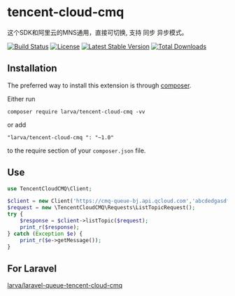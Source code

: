 # tencent-cloud-cmq

这个SDK和阿里云的MNS通用，直接可切换,
支持 同步 异步模式。

[![Build Status](https://travis-ci.org/larva/tencent-cloud-cmq.svg?branch=master)](https://travis-ci.org/larva/tencent-cloud-cmq)
[![License](https://poser.pugx.org/larva/tencent-cloud-cmq/license.svg)](https://packagist.org/packages/larva/tencent-cloud-cmq)
[![Latest Stable Version](https://poser.pugx.org/larva/tencent-cloud-cmq/v/stable.png)](https://packagist.org/packages/larva/tencent-cloud-cmq)
[![Total Downloads](https://poser.pugx.org/larva/tencent-cloud-cmq/downloads.png)](https://packagist.org/packages/larva/tencent-cloud-cmq)

## Installation

The preferred way to install this extension is through [composer](http://getcomposer.org/download/).

Either run

```
composer require larva/tencent-cloud-cmq -vv
```

or add

```
"larva/tencent-cloud-cmq ": "~1.0"
```

to the require section of your `composer.json` file.

## Use

```php
use TencentCloudCMQ\Client;

$client = new Client('https://cmq-queue-bj.api.qcloud.com','abcdedgasdf','abcdedgasdf');
$request = new \TencentCloudCMQ\Requests\ListTopicRequest();
try {
    $response = $client->listTopic($request);
    print_r($response);
} catch (Exception $e) {
    print_r($e->getMessage());
}
```

## For Laravel

[larva/laravel-queue-tencent-cloud-cmq](https://github.com/larvatech/laravel-queue-tencent-cloud-cmq)


